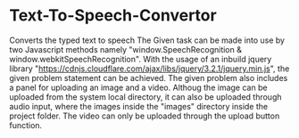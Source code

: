 # Text-To-Speech-Convertor
Converts the typed text to speech
The Given task can be made into use by two Javascript methods namely "window.SpeechRecognition & window.webkitSpeechRecognition".
With the usage of an inbuild jquery library "https://cdnjs.cloudflare.com/ajax/libs/jquery/3.2.1/jquery.min.js", the given problem statement can be achieved.
The given problem also includes a panel for uploading an image and a video. 
Althoug the image can be uploaded from the system local directory, it can also be uploaded through audio input, where the images inside the "images" directory inside the project folder.
The video can only be uploaded through the upload button function.
